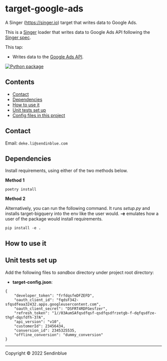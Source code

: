 # target-google-ads
A Singer (https://singer.io) target that writes data to Google Ads.

This is a [Singer](https://singer.io) loader that writes data to Google Ads API following the [Singer spec](https://github.com/singer-io/getting-started/blob/master/SPEC.md).

This tap: 

- Writes data to the [Google Ads API](https://developers.google.com/google-ads/api/docs/start). 

[![Python package](https://github.com/DTSL/target-google-ads/actions/workflows/python-package.yml/badge.svg)](https://github.com/DTSL/target-google-ads/actions/workflows/python-package.yml)

## Contents

- [Contact](#contact)
- [Dependencies](#dependencies)
- [How to use it](#how-to-use-it)
- [Unit tests set up](#unit-tests-set-up)
- [Config files in this project](#config-files-in-this-project)

## Contact

Email: `deke.li@sendinblue.com`

## Dependencies

Install requirements, using either of the two methods below.

**Method 1**
```
poetry install 
```

**Method 2**

Alternatively, you can run the following command. It runs *setup.py* and installs target-bigquery into the env like the user would. **-e** emulates how a user of the package would install requirements.
```
pip install -e .
```

## How to use it


## Unit tests set up

Add the following files to *sandbox* directory under project root directory:
- **target-config.json**: 
```
{
    "developer_token": "frfdqsfeDFZEFD",
    "oauth_client_id": "fqdsF342-sfqsdfeaa32432.apps.googleusercontent.com",
    "oauth_client_secret": "DSFRT4RDFGesfzer",
    "refresh_token": "1//03AumSAfqsdfqsf-qsdfqsdfrzetgb-f-dqfqsdfze-thgf-dqsfdfh-37A",
    "api_version": "v10",
    "customerId": 23456434, 
    "conversion_id": 2345325535,
    "offline_conversion": "dummy_conversion"
}
```

---

Copyright &copy; 2022 Sendinblue
